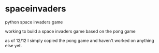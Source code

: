 # spaceinvaders
python space invaders game

working to build a space invaders game based on the pong game

as of 12/12 I simply copied the pong game and haven't worked on anything else yet.

